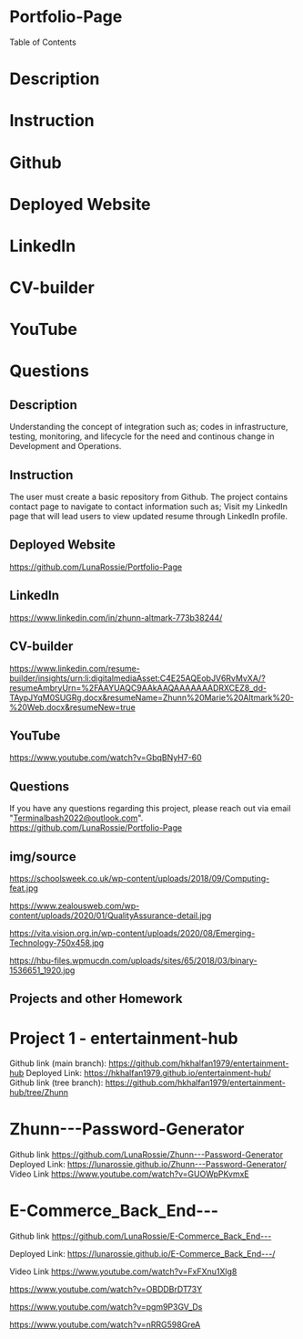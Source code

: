 # Portfolio-Page

Table of Contents
# Description
# Instruction
# Github 
# Deployed Website
# LinkedIn
# CV-builder
# YouTube
# Questions



## Description
Understanding the concept of integration such as; codes in infrastructure, testing, monitoring, and lifecycle for the need and continous change in Development and Operations.



## Instruction

The user must create a basic repository from Github. The project contains contact page to navigate to contact information such as; Visit my LinkedIn page that will lead users to view updated resume through LinkedIn profile.



## Deployed Website

https://github.com/LunaRossie/Portfolio-Page



## LinkedIn

https://www.linkedin.com/in/zhunn-altmark-773b38244/



## CV-builder

https://www.linkedin.com/resume-builder/insights/urn:li:digitalmediaAsset:C4E25AQEobJV6RvMvXA/?resumeAmbryUrn=%2FAAYUAQC9AAkAAQAAAAAAADRXCEZ8_dd-TAypJYqM0SUGRg.docx&resumeName=Zhunn%20Marie%20Altmark%20-%20Web.docx&resumeNew=true



## YouTube

https://www.youtube.com/watch?v=GbqBNyH7-60



## Questions

If you have any questions regarding this project, please reach out via email "Terminalbash2022@outlook.com". https://github.com/LunaRossie/Portfolio-Page



## img/source

https://schoolsweek.co.uk/wp-content/uploads/2018/09/Computing-feat.jpg

https://www.zealousweb.com/wp-content/uploads/2020/01/QualityAssurance-detail.jpg

https://vita.vision.org.in/wp-content/uploads/2020/08/Emerging-Technology-750x458.jpg

https://hbu-files.wpmucdn.com/uploads/sites/65/2018/03/binary-1536651_1920.jpg


## Projects and other Homework


# Project 1 - entertainment-hub

Github link (main branch):
https://github.com/hkhalfan1979/entertainment-hub
Deployed Link:
https://hkhalfan1979.github.io/entertainment-hub/
Github link (tree branch):
https://github.com/hkhalfan1979/entertainment-hub/tree/Zhunn


# Zhunn---Password-Generator

Github link 
https://github.com/LunaRossie/Zhunn---Password-Generator
Deployed Link:
https://lunarossie.github.io/Zhunn---Password-Generator/
Video Link
https://www.youtube.com/watch?v=GUOWpPKvmxE


# E-Commerce_Back_End---

Github link 
https://github.com/LunaRossie/E-Commerce_Back_End---

Deployed Link:
https://lunarossie.github.io/E-Commerce_Back_End---/

Video Link
https://www.youtube.com/watch?v=FxFXnu1Xlg8

https://www.youtube.com/watch?v=OBDDBrDT73Y

https://www.youtube.com/watch?v=pgm9P3GV_Ds

https://www.youtube.com/watch?v=nRRG598GreA